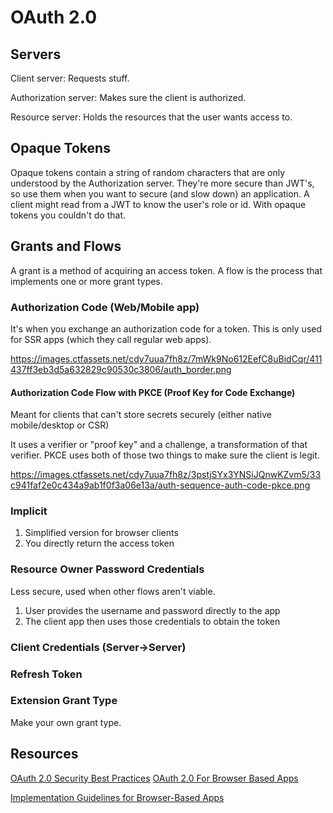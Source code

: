# OAuth 2.0

## Servers

Client server: Requests stuff.

Authorization server: Makes sure the client is authorized.

Resource server: Holds the resources that the user wants access to.

## Opaque Tokens

Opaque tokens contain a string of random characters that are only understood by the Authorization server.
They're more secure than JWT's, so use them when you want to secure (and slow down) an application. 
A client might read from a JWT to know the user's role or id. With opaque tokens you couldn't do that.

## Grants and Flows

A grant is a method of acquiring an access token. 
A flow is the process that implements one or more grant types.

### Authorization Code (Web/Mobile app)

It's when you exchange an authorization code for a token.
This is only used for SSR apps (which they call regular web apps).

https://images.ctfassets.net/cdy7uua7fh8z/7mWk9No612EefC8uBidCqr/411437ff3eb3d5a632829c90530c3806/auth_border.png

#### Authorization Code Flow with PKCE (Proof Key for Code Exchange)

Meant for clients that can't store secrets securely  (either native mobile/desktop or CSR)

It uses a verifier or "proof key" and a challenge, a transformation of that verifier.
PKCE uses both of those two things to make sure the client is legit.

https://images.ctfassets.net/cdy7uua7fh8z/3pstjSYx3YNSiJQnwKZvm5/33c941faf2e0c434a9ab1f0f3a06e13a/auth-sequence-auth-code-pkce.png

### Implicit 

1. Simplified version for browser clients  
2. You directly return the access token 

### Resource Owner Password Credentials 

Less secure, used when other flows aren't viable.

1. User provides the username and password directly to the app
2. The client app then uses those credentials to obtain the token 

### Client Credentials (Server->Server)

### Refresh Token

### Extension Grant Type

Make your own grant type.

## Resources 

[OAuth 2.0 Security Best Practices](https://datatracker.ietf.org/doc/html/draft-ietf-oauth-security-topics)
[OAuth 2.0 For Browser Based Apps](https://datatracker.ietf.org/doc/html/draft-ietf-oauth-browser-based-apps-10)

[Implementation Guidelines for Browser-Based Apps](https://github.com/spring-projects/spring-authorization-server/issues/297)
